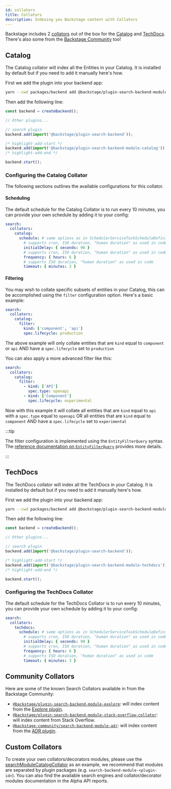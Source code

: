 ```yaml
---
id: collators
title: Collators
description: Indexing you Backstage content with Collators
---
```


Backstage includes 2 [collators](./concepts.md#collators) out of the box for the [Catalog](#catalog) and [TechDocs](#techdocs). There's also some from the [Backstage Community](#community-collators) too!

## Catalog

The Catalog collator will index all the Entities in your Catalog. It is installed by default but if you need to add it manually here's how.

First we add the plugin into your backend app:

```bash title="From your Backstage root directory"
yarn --cwd packages/backend add @backstage/plugin-search-backend-module-catalog
```

Then add the following line:

```ts title="packages/backend/src/index.ts"
const backend = createBackend();

// Other plugins...

// search plugin
backend.add(import('@backstage/plugin-search-backend'));

/* highlight-add-start */
backend.add(import('@backstage/plugin-search-backend-module-catalog'));
/* highlight-add-end */

backend.start();
```

### Configuring the Catalog Collator

The following sections outlines the available configurations for this collator.

#### Scheduling

The default schedule for the Catalog Collator is to run every 10 minutes, you can provide your own schedule by adding it to your config:

```yaml title="app-config.yaml
search:
  collators:
    catalog:
      schedule: # same options as in SchedulerServiceTaskScheduleDefinition
        # supports cron, ISO duration, "human duration" as used in code
        initialDelay: { seconds: 90 }
        # supports cron, ISO duration, "human duration" as used in code
        frequency: { hours: 6 }
        # supports ISO duration, "human duration" as used in code
        timeout: { minutes: 3 }
```

#### Filtering

You may wish to collate specific subsets of entities in your Catalog, this can be accomplished using the `filter` configuration option. Here's a basic example:

```yaml title"app-config.yaml"
search:
  collators:
    catalog:
      filter:
        kind: ['component', 'api']
        spec.lifecycle: production
```

The above example will only collate entities that are `kind` equal to `component` or `api` AND have a `spec.lifecycle` set to `production`

You can also apply a more advanced filter like this:

```yaml title"app-config.yaml"
search:
  collators:
    catalog:
      filter:
        - kind: ['API']
          spec.type: openapi
        - kind: ['Component']
          spec.lifecycle: experimental
```

Now with this example it will collate all entities that are `kind` equal to `api` with a `spec.type` equal to `openapi` OR all entities that are `kind` equal to `component` AND have a `spec.lifecycle` set to `experimental`

:::tip

The filter configuration is implemented using the `EntityFilterQuery` syntax. The [reference documentation on `EntityFilterQuery`](https://backstage.io/docs/reference/catalog-client.entityfilterquery/) provides more details.

:::

## TechDocs

The TechDocs collator will index all the TechDocs in your Catalog. It is installed by default but if you need to add it manually here's how.

First we add the plugin into your backend app:

```bash title="From your Backstage root directory"
yarn --cwd packages/backend add @backstage/plugin-search-backend-module-techdocs
```

Then add the following line:

```ts title="packages/backend/src/index.ts"
const backend = createBackend();

// Other plugins...

// search plugin
backend.add(import('@backstage/plugin-search-backend'));

/* highlight-add-start */
backend.add(import('@backstage/plugin-search-backend-module-techdocs'));
/* highlight-add-end */

backend.start();
```

### Configuring the TechDocs Collator

The default schedule for the TechDocs Collator is to run every 10 minutes, you can provide your own schedule by adding it to your config:

```yaml title="app-config.yaml
search:
  collators:
    techdocs:
      schedule: # same options as in SchedulerServiceTaskScheduleDefinition
        # supports cron, ISO duration, "human duration" as used in code
        initialDelay: { seconds: 90 }
        # supports cron, ISO duration, "human duration" as used in code
        frequency: { hours: 6 }
        # supports ISO duration, "human duration" as used in code
        timeout: { minutes: 3 }
```

## Community Collators

Here are some of the known Search Collators available in from the Backstage Community:

- [`@backstage/plugin-search-backend-module-explore`](https://github.com/backstage/backstage/tree/master/plugins/search-backend-module-explore): will index content from the [Explore plugin](https://github.com/backstage/community-plugins/tree/main/workspaces/explore/plugins/explore).
- [`@backstage/plugin-search-backend-module-stack-overflow-collator`](https://github.com/backstage/backstage/tree/master/plugins/search-backend-module-stack-overflow-collator): will index content from Stack Overflow.
- [`@backstage-community/search-backend-module-adr`](https://github.com/backstage/community-plugins/tree/main/workspaces/adr/plugins/search-backend-module-adr): will index content from the [ADR plugin](https://github.com/backstage/community-plugins/tree/main/workspaces/adr/plugins/adr).

## Custom Collators

To create your own collators/decorators modules, please use the [searchModuleCatalogCollator](https://github.com/backstage/backstage/blob/d7f955f300893f50c4882ea8f5c09aa42dfaacfd/plugins/search-backend-module-catalog/src/alpha.ts#L49) as an example, we recommend that modules are separated by plugin packages (e.g. `search-backend-module-<plugin-id>`). You can also find the available search engines and collator/decorator modules documentation in the Alpha API reports.
